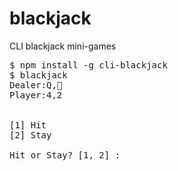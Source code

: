 # blackjack
CLI blackjack mini-games

<pre>
$ npm install -g cli-blackjack
$ blackjack
Dealer:Q,
Player:4,2


[1] Hit
[2] Stay

Hit or Stay? [1, 2] :
